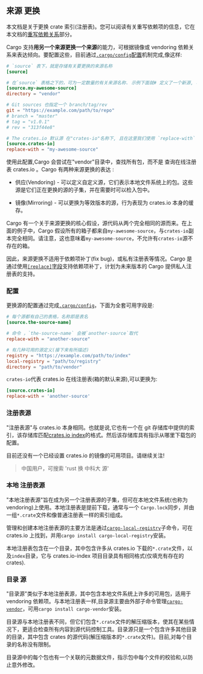 ## 来源 更换

本文档是关于更换 crate 索引(注册表)。您可以阅读有关重写依赖项的信息，它在本文档的[重写依赖关系][overriding]部分。

Cargo 支持**用另一个来源更换一个来源**的能力，可根据镜像或 vendoring 依赖关系来表达倾向。要配置这些，目前通过[`.cargo/config`配置][config]机制完成,像这样:

[config]: reference/config.md

```toml
# `source` 表下，就是存储有关要更换的来源名称
[source]

# 在`source` 表格之下的，可为一定数量的有关来源名称. 示例下面就# 定义了一个新源, 叫 `my-awesome-source`, 其内容来自本地 # `vendor`目录 ，其相对于包含`.cargo/config`文件的目录
[source.my-awesome-source]
directory = "vendor"

# Git sources 也指定一个 branch/tag/rev
git = "https://example.com/path/to/repo"
# branch = "master"
# tag = "v1.0.1"
# rev = "313f44e8"

# The crates.io 默认源 在"crates-io"名称下, 且在这里我们使用 `replace-with` 字段指明 默认源更换成"my-awesome-source"源
[source.crates-io]
replace-with = "my-awesome-source"
```

使用此配置,Cargo 会尝试在"vendor"目录中，查找所有包，而不是 查询在线注册表 crates.io 。Cargo 有两种来源更换的表达 :

- 供应(Vendoring) - 可以定义自定义源，它们表示本地文件系统上的包。这些源是它们正在更换的源的子集，并在需要时可以检入包中。

- 镜像(Mirroring) - 可以更换为等效版本的源，行为表现为 crates.io 本身的缓存。

Cargo 有一个关于来源更换的核心假设，源代码从两个完全相同的源而来。在上面的例子中，Cargo 假设所有的箱子都来自`my-awesome-source`，与`crates-io`副本完全相同。请注意，这也意味着`my-awesome-source`，不允许有`crates-io`源不存在的箱。

因此，来源更换不适用于依赖项补丁(fix bug)，或私有注册表等情况。Cargo 是通过使用[`[replace]`字段][replace-section]支持依赖项补丁，计划为未来版本的 Cargo 提供私人注册表的支持。

[replace-section]: reference/manifest.md#the-replace-section
[overriding]: reference/specifying-dependencies.md#overriding-dependencies

### 配置

更换源的配置通过完成[`.cargo/config`][config]，下面为全套可用字段是:

```toml
# 每个源都有自己的表格，名称即是表名
[source.the-source-name]

# 命令 ，`the-source-name` 会被`another-source`取代
replace-with = "another-source"

# 有几种可用的源定义(接下来有所描述)
registry = "https://example.com/path/to/index"
local-registry = "path/to/registry"
directory = "path/to/vendor"
```

`crates-io`代表 crates.io 在线注册表(箱的默认来源),可以更换为:

```toml
[source.crates-io]
replace-with = 'another-source'
```

### 注册表源

"注册表源"与 crates.io 本身相同。也就是说,它也有一个在 git 存储库中提供的索引，该存储库匹配[crates.io index](https://github.com/rust-lang/crates.io-index)的格式。然后该存储库具有指示从哪里下载包的配置。

目前还没有一个已经设置 crates.io 的镜像的可用项目。请继续关注!

> 中国用户，可搜索 'rust 换 中科大 源'

### 本地 注册表源

"本地注册表源"旨在成为另一个注册表源的子集，但可在本地文件系统(也称为 vendoring)上使用。本地注册表是提前下载，通常与一个 `Cargo.lock`同步，并由一组`*.crate`文件和像普通注册表一样的索引组成。

管理和创建本地注册表源的主要方法是通过[`cargo-local-registry`][cargo-local-registry]子命令，可在 crates.io 上找到，并用`cargo install cargo-local-registry`安装。

[cargo-local-registry]: https://crates.io/crates/cargo-local-registry

本地注册表包含在一个目录，其中包含许多从 crates.io 下载的`*.crate`文件，以及`index`目录，它与 crates.io-index 项目目录具有相同格式(仅填充有存在的 crates).

### 目录 源

"目录源"类似于本地注册表源，其中包含本地文件系统上许多的可用包，适用于 vendoring 依赖项。与本地注册表一样,目录源主要由外部子命令管理[`cargo-vendor`][cargo-vendor]，可用`cargo install cargo-vendor`安装。

[cargo-vendor]: https://crates.io/crates/cargo-vendor

目录源与本地注册表不同，但它们包含`*.crate`文件的解压缩版本，使其在某些情况下，更适合检查所有内容到源代码控制工具。目录源只是一个包含许多其他目录的目录，其中包含 crates 的源代码(解压缩版本的`*.crate`文件)。目前,对每个目录的名称没有限制。

目录源中的每个包也有一个关联的元数据文件，指示包中每个文件的校验和,以防止意外修改。
